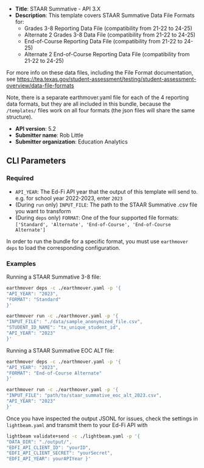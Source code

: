 * **Title**: STAAR Summative - API 3.X
* **Description**: This template covers STAAR Summative Data File Formats for:
    * Grades 3-8 Reporting Data File (compatibility from 21-22 to 24-25)
    * Alternate 2 Grades 3-8 Data File (compatibility from 21-22 to 24-25)
    * End-of-Course Reporting Data File (compatibility from 21-22 to 24-25)
    * Alternate 2 End-of-Course Reporting Data File (compatibility from 21-22 to 24-25)
      
For more info on these data files, including the File Format documentation, see https://tea.texas.gov/student-assessment/testing/student-assessment-overview/data-file-formats

Note, there is a separate earthmover.yaml file for each of the 4 reporting data formats, but they are all included in this bundle, because the `/templates/` files work on all four formats (the json files will share the same structure).

* **API version**: 5.2
* **Submitter name**: Rob Little
* **Submitter organization**: Education Analytics


## CLI Parameters

### Required
- `API_YEAR`: The Ed-Fi API year that the output of this template will send to. e.g. for school year 2022-2023, enter `2023`
- (During `run` only) `INPUT_FILE`: The path to the STAAR Summative .csv file you want to transform
- (During `deps` only) `FORMAT`: One of the four supported file formats: `['Standard', 'Alternate', 'End-of-Course', 'End-of-Course Alternate']`

In order to run the bundle for a specific format, you must use `earthmover deps` to load the corresponding configuration.

### Examples
Running a STAAR Summative 3-8 file:
```bash
earthmover deps -c ./earthmover.yaml -p '{
"API_YEAR": "2023",
"FORMAT": "Standard"
}'

earthmover run -c ./earthmover.yaml -p '{
"INPUT_FILE": "./data/sample_anonymized_file.csv",
"STUDENT_ID_NAME": "tx_unique_student_id",
"API_YEAR": "2023"
}'
```
Running a STAAR Summative EOC ALT file:
```bash
earthmover deps -c ./earthmover.yaml -p '{
"API_YEAR": "2023",
"FORMAT": "End-of-Course Alternate"
}'

earthmover run -c ./earthmover.yaml -p '{
"INPUT_FILE": "path/to/staar_summative_eoc_alt_2023.csv",
"API_YEAR": "2023"
}'
```

Once you have inspected the output JSONL for issues, check the settings in `lightbeam.yaml` and transmit them to your Ed-Fi API with
```bash
lightbeam validate+send -c ./lightbeam.yaml -p '{
"DATA_DIR": "./output/",
"EDFI_API_CLIENT_ID": "yourID",
"EDFI_API_CLIENT_SECRET": "yourSecret",
"EDFI_API_YEAR": yourAPIYear }'
```

